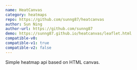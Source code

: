 ```yaml
---
name: HeatCanvas
category: heatmaps
repo: https://github.com/sunng87/heatcanvas
author: Sun Ning
author-url: https://github.com/sunng87
demo: https://sunng87.github.io/heatcanvas/leaflet.html
compatible-v0:
compatible-v1: true
compatible-v2: false
---
```


Simple heatmap api based on HTML canvas.
